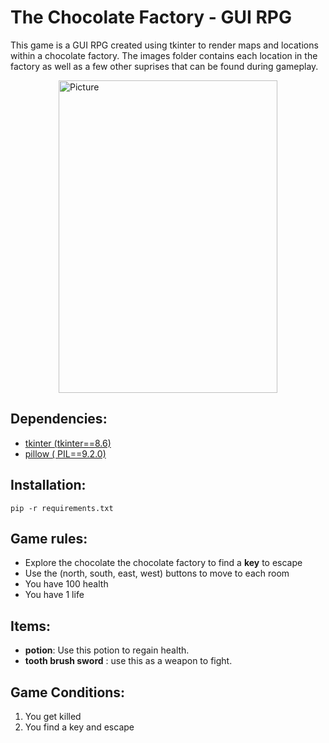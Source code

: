 # The Chocolate Factory - GUI RPG

This game is a GUI RPG created using tkinter to render maps and locations within a chocolate factory. The images folder contains each location in the factory as well as a few other suprises that can be found during gameplay.

<img src="https://user-images.githubusercontent.com/38568888/192161633-48e23a07-a152-4618-960a-5f222904f1d1.png" 
        alt="Picture" 
        width="350" 
        height="500" 
        style="display: block; margin: 0 auto" />

## Dependencies:
- [tkinter (tkinter==8.6)](https://docs.python.org/3/library/tkinter.html)
- [pillow ( PIL==9.2.0)](https://pillow.readthedocs.io/en/stable/)

## Installation:
  `pip -r requirements.txt`
## Game rules:
- Explore the chocolate the chocolate factory to find a **key** to escape 
- Use the (north, south, east, west) buttons to move to each room
- You have 100 health
- You have 1 life


## Items: 
  - **potion**: Use this potion to regain health.
  - **tooth brush sword** : use this as a weapon to fight.
  
## Game Conditions:
  1. You get killed
  2. You find a key and escape
